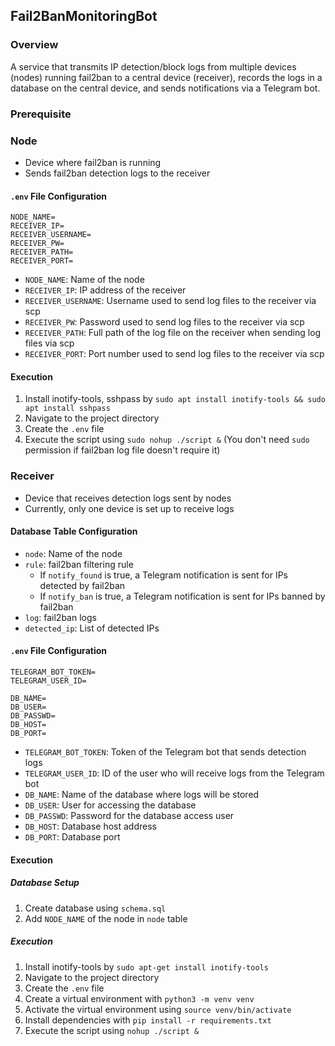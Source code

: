 ## Fail2BanMonitoringBot
### Overview
A service that transmits IP detection/block logs from multiple devices (nodes) running fail2ban to a central device (receiver), records the logs in a database on the central device, and sends notifications via a Telegram bot.
### Prerequisite

### Node
- Device where fail2ban is running
- Sends fail2ban detection logs to the receiver
#### `.env` File Configuration
```
NODE_NAME=
RECEIVER_IP=
RECEIVER_USERNAME=
RECEIVER_PW=
RECEIVER_PATH=
RECEIVER_PORT=
```
- `NODE_NAME`: Name of the node
- `RECEIVER_IP`: IP address of the receiver
- `RECEIVER_USERNAME`: Username used to send log files to the receiver via scp
- `RECEIVER_PW`: Password used to send log files to the receiver via scp
- `RECEIVER_PATH`: Full path of the log file on the receiver when sending log files via scp
- `RECEIVER_PORT`: Port number used to send log files to the receiver via scp
#### Execution
1. Install inotify-tools, sshpass by `sudo apt install inotify-tools && sudo apt install sshpass`
2. Navigate to the project directory
3. Create the `.env` file
4. Execute the script using `sudo nohup ./script &` (You don't need `sudo` permission if fail2ban log file doesn't require it)
### Receiver
- Device that receives detection logs sent by nodes
- Currently, only one device is set up to receive logs
#### Database Table Configuration
- `node`: Name of the node
- `rule`: fail2ban filtering rule
    - If `notify_found` is true, a Telegram notification is sent for IPs detected by fail2ban
    - If `notify_ban` is true, a Telegram notification is sent for IPs banned by fail2ban
- `log`: fail2ban logs
- `detected_ip`: List of detected IPs
#### `.env` File Configuration
```
TELEGRAM_BOT_TOKEN=
TELEGRAM_USER_ID=

DB_NAME=
DB_USER=
DB_PASSWD=
DB_HOST=
DB_PORT=

```
- `TELEGRAM_BOT_TOKEN`: Token of the Telegram bot that sends detection logs
- `TELEGRAM_USER_ID`: ID of the user who will receive logs from the Telegram bot
- `DB_NAME`: Name of the database where logs will be stored
- `DB_USER`: User for accessing the database
- `DB_PASSWD`: Password for the database access user
- `DB_HOST`: Database host address
- `DB_PORT`: Database port
#### Execution
##### Database Setup
1. Create database using `schema.sql`
2. Add `NODE_NAME` of the node in `node` table
##### Execution
1. Install inotify-tools by `sudo apt-get install inotify-tools`
2. Navigate to the project directory
3. Create the `.env` file
4. Create a virtual environment with `python3 -m venv venv`
5. Activate the virtual environment using `source venv/bin/activate`
6. Install dependencies with `pip install -r requirements.txt`
7. Execute the script using `nohup ./script &`
